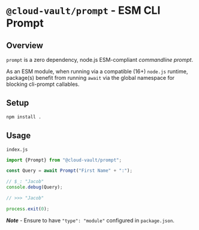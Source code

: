 # `@cloud-vault/prompt` - ESM CLI Prompt #

## Overview ##

`prompt` is a zero dependency, node.js ESM-compliant *commandline prompt*.

As an ESM module, when running via a compatible (16+) `node.js` runtime, package(s)
benefit from running `await` via the global namespace for blocking cli-prompt callables.

## Setup ##

```bash
npm install .
```

## Usage ##

`index.js`

```javascript
import {Prompt} from "@cloud-vault/prompt";

const Query = await Prompt("First Name" + ":");

// $_: "Jacob"
console.debug(Query);

// >>> "Jacob"

process.exit(0);
```

***Note*** - Ensure to have `"type": "module"` configured in `package.json`.
